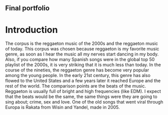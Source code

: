 ## Final portfolio
# Introduction
The corpus is the reggaeton music of the 2000s and the reggaeton music of today. This corpus was chosen because reggaeton is my favorite music genre, as soon as I hear the music all my nerves start dancing in my body. Also, if you compare how many Spanish songs were in the global top 50 playlist of the 2000s, it is very striking that it is much less than today. In the course of the nineties, the reggaeton genre has become very popular among the young people. In the early 21st century, this genre has also flowed to the United States and a few years later it reached Europe and the rest of the world.
The comparison points are the beats of the music. Reggaeton is usually full of bright and high frequencies (like EDM). I expect that the beats would be the same, the same things were they are going to sing about; crime, sex and love.
One of the old songs that went viral through Europa is Rakata from Wisin and Yandel, made in 2005.
